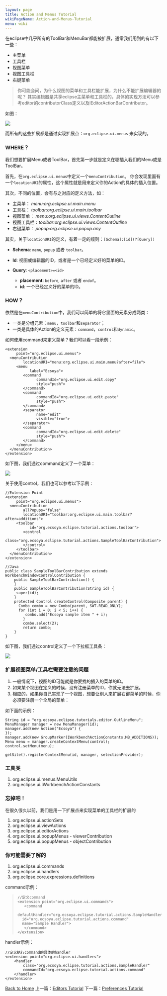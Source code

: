 ```yaml
---
layout: page
title: Action and Menus Tutorial
wikiPageName: Action-and-Menus-Tutorial
menu: wiki
---
```


在eclipse中几乎所有的ToolBar和MenuBar都能被扩展，通常我们用到的有以下一些：

* 主菜单
* 工具栏
* 视图菜单
* 视图工具栏
* 右键菜单

> 你可能会问，为什么视图的菜单和工具栏能扩展，为什么不能扩展编辑器的呢？
> 其实编辑器是共享eclipse主菜单和工具栏的，具体的实现方法可以参考editor的contributorClass定义以及IEditorActionBarContributor。 

如图：

![]({{site.baseurl}}/eclipse.tutorial/wiki/images/image_actions_overview.jpg)

而所有的这些扩展都是通过实现扩展点：`org.eclipse.ui.menus` 来实现的。

### WHERE？

我们想要扩展Menu或者ToolBar，首先第一步就是定义在哪插入我们的Menu或是ToolBar。

首先，在`org.eclipse.ui.menus`中定义一个`menuContribution`。
你会发现里面有一个`locationURI`的属性，这个属性就是用来定义你的Action的具体的插入位置。

其次，不同的位置，会有与之对应的定义方法，如：

* 主菜单： *menu:org.eclipse.ui.main.menu*
* 工具栏： *toolbar:org.eclipse.ui.main.toolbar*
* 视图菜单： *menu:org.eclipse.ui.views.ContentOutline*
* 视图工具栏：*toolbar:org.eclipse.ui.views.ContentOutline*
* 右键菜单： *popup:org.eclipse.ui.popup.any*

其实，关于`locationURI`的定义，有着一定的规则：`[Schema]:[id](?[Query])`

* **Schema**: `menu`, `popup` 或者 `toolbar`。
* **Id**: 视图或编辑器的ID，或者是一个已经定义好的菜单的ID。
* **Query**: `<placement>=<id>`

	*  **placement**: `before`, `after` 或者 `endof`。
 	*  **id**: 一个已经定义好的菜单的ID。

### HOW？

依然是在`menuContribution`中，我们可以简单的将它里面的元素分成两类：

* 一类是分组元素：`menu`，`toolbar`和`separator`；
* 一类是具体的Action的定义元素：`command`，`control`和`dynamic`。

如何使用command来定义菜单？我们可以看一段示例：

	<extension
         point="org.eclipse.ui.menus">
      <menuContribution
            locationURI="menu:org.eclipse.ui.main.menu?after=file">
         <menu
               label="Ecsoya">
            <command
                  commandId="org.eclipse.ui.edit.copy"
                  style="push">
            </command>
            <command
                  commandId="org.eclipse.ui.edit.paste"
                  style="push">
            </command>
            <separator
                  name="edit"
                  visible="true">
            </separator>
            <command
                  commandId="org.eclipse.ui.edit.delete"
                  style="push">
            </command>
         </menu>
      </menuContribution>
    </extension>

如下图，我们通过command定义了一个菜单：

![]({{site.baseurl}}/eclipse.tutorial/wiki/images/image_actions_menubar.png)

关于使用control，我们也可以参考以下示例：

	//Extension Point
    <extension
         point="org.eclipse.ui.menus">
      <menuContribution
            allPopups="false"
            locationURI="toolbar:org.eclipse.ui.main.toolbar?after=additions">
         <toolbar
               id="org.ecsoya.eclipse.tutorial.actions.toolbar">
            <control
                  class="org.ecsoya.eclipse.tutorial.actions.SampleToolBarContribution">
            </control>
         </toolbar>
      </menuContribution>
    </extension>
	
	//Java
    public class SampleToolBarContribution extends WorkbenchWindowControlContribution {
    	public SampleToolBarContribution() {
    	}
    	public SampleToolBarContribution(String id) {
       	 super(id);
    	}
    	protected Control createControl(Composite parent) {
      	  Combo combo = new Combo(parent, SWT.READ_ONLY);
      	  for (int i = 0; i < 5; i++) {
           	 combo.add("Ecsoya sample item " + i);
        	}
        	combo.select(2);
        	return combo;
    	}
    }

如下图，我们通过control定义了一个下拉框工具条：

![]({{site.baseurl}}/eclipse.tutorial/wiki/images/image_actions_toolbar.png)

### 扩展视图菜单/工具栏需要注意的问题

1. 一般情况下，视图的ID可能就是你要找的插入的菜单的ID。
2. 如果某个视图在定义的时候，没有注册菜单的ID，你就无法去扩展。
3. 相应的，如果你自己实现了一个视图，想要让别人来扩展右键菜单的时候，你必须要注册一个全局的菜单：

如下面的示例：

	String id = "org.ecsoya.eclipse.tutorials.editor.OutlineMenu";
	MenuManager manager = new MenuManager(id);
	manager.add(new Action("Ecsoya") {
	});
	manager.add(new GroupMarker(IWorkbenchActionConstants.MB_ADDITIONS));
	Menu menu = manager.createContextMenu(control);
	control.setMenu(menu);

	getSite().registerContextMenu(id, manager, selectionProvider);
 

### 工具类

1. org.eclipse.ui.menus.MenuUtils
2. org.eclipse.ui.IWorkbenchActionConstants

### 忘掉吧！

在很久很久以前，我们是用一下扩展点来实现菜单的工具栏的扩展的

1. org.eclipse.ui.actionSets
2. org.eclipse.ui.viewActions  
3. org.eclipse.ui.editorActions 
4. org.eclipse.ui.popupMenus - viewerContribution 
5. org.eclipse.ui.popupMenus - objectContribution

### 你可能需要了解的

1. org.eclipse.ui.commands
2. org.eclipse.ui.handlers
3. org.eclipse.core.expressions.definitions

command示例：
>
>     //定义command
>     <extension point="org.eclipse.ui.commands">
>        <command 
>	    defaultHandler="org.ecsoya.eclipse.tutorial.actions.SampleHandler"
>	    id="org.ecsoya.eclipse.tutorial.actions.command"
>	    name="Sample Handler">
>        </command>
>     </extension>
>

handler示例：

    //定义执行command的具体的handler
    <extension point="org.eclipse.ui.handlers">
        <handler 
            class="org.ecsoya.eclipse.tutorial.actions.SampleHandler"
            commandId="org.ecsoya.eclipse.tutorial.actions.command"
        </handler>
    </extension>

[Back to Home]({{site.baseurl}}/eclipse.tutorial/wiki/index.html) 上一篇：[Editors Tutorial](http://ecsoya.github.io/eclipse.tutorial/wiki/Editors-Tutorial) 下一篇：[Preferences Tutorial](http://ecsoya.github.io/eclipse.tutorial/wiki/Preferences-Tutorial)
